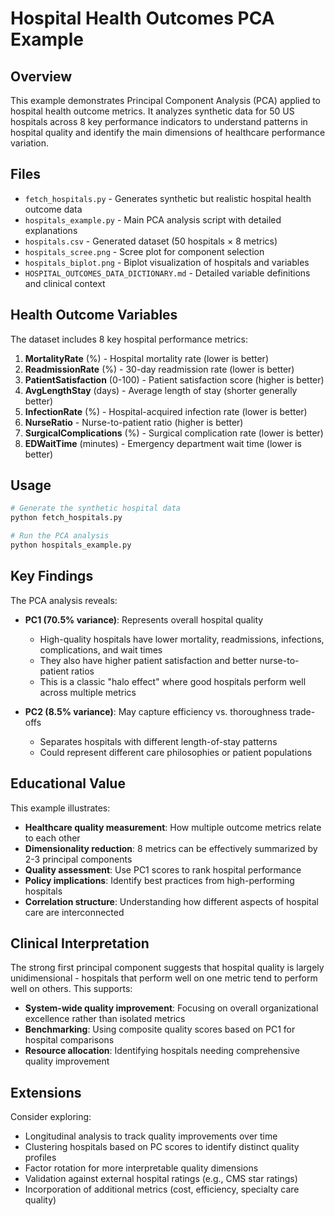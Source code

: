 # Hospital Health Outcomes PCA Example

## Overview

This example demonstrates Principal Component Analysis (PCA) applied to hospital health outcome metrics. It analyzes synthetic data for 50 US hospitals across 8 key performance indicators to understand patterns in hospital quality and identify the main dimensions of healthcare performance variation.

## Files

- `fetch_hospitals.py` - Generates synthetic but realistic hospital health outcome data
- `hospitals_example.py` - Main PCA analysis script with detailed explanations
- `hospitals.csv` - Generated dataset (50 hospitals × 8 metrics)
- `hospitals_scree.png` - Scree plot for component selection
- `hospitals_biplot.png` - Biplot visualization of hospitals and variables
- `HOSPITAL_OUTCOMES_DATA_DICTIONARY.md` - Detailed variable definitions and clinical context

## Health Outcome Variables

The dataset includes 8 key hospital performance metrics:

1. **MortalityRate** (%) - Hospital mortality rate (lower is better)
2. **ReadmissionRate** (%) - 30-day readmission rate (lower is better)
3. **PatientSatisfaction** (0-100) - Patient satisfaction score (higher is better)
4. **AvgLengthStay** (days) - Average length of stay (shorter generally better)
5. **InfectionRate** (%) - Hospital-acquired infection rate (lower is better)
6. **NurseRatio** - Nurse-to-patient ratio (higher is better)
7. **SurgicalComplications** (%) - Surgical complication rate (lower is better)
8. **EDWaitTime** (minutes) - Emergency department wait time (lower is better)

## Usage

```bash
# Generate the synthetic hospital data
python fetch_hospitals.py

# Run the PCA analysis
python hospitals_example.py
```

## Key Findings

The PCA analysis reveals:

- **PC1 (70.5% variance)**: Represents overall hospital quality
  - High-quality hospitals have lower mortality, readmissions, infections, complications, and wait times
  - They also have higher patient satisfaction and better nurse-to-patient ratios
  - This is a classic "halo effect" where good hospitals perform well across multiple metrics

- **PC2 (8.5% variance)**: May capture efficiency vs. thoroughness trade-offs
  - Separates hospitals with different length-of-stay patterns
  - Could represent different care philosophies or patient populations

## Educational Value

This example illustrates:

- **Healthcare quality measurement**: How multiple outcome metrics relate to each other
- **Dimensionality reduction**: 8 metrics can be effectively summarized by 2-3 principal components
- **Quality assessment**: Use PC1 scores to rank hospital performance
- **Policy implications**: Identify best practices from high-performing hospitals
- **Correlation structure**: Understanding how different aspects of hospital care are interconnected

## Clinical Interpretation

The strong first principal component suggests that hospital quality is largely unidimensional - hospitals that perform well on one metric tend to perform well on others. This supports:

- **System-wide quality improvement**: Focusing on overall organizational excellence rather than isolated metrics
- **Benchmarking**: Using composite quality scores based on PC1 for hospital comparisons
- **Resource allocation**: Identifying hospitals needing comprehensive quality improvement

## Extensions

Consider exploring:

- Longitudinal analysis to track quality improvements over time
- Clustering hospitals based on PC scores to identify distinct quality profiles
- Factor rotation for more interpretable quality dimensions
- Validation against external hospital ratings (e.g., CMS star ratings)
- Incorporation of additional metrics (cost, efficiency, specialty care quality)
